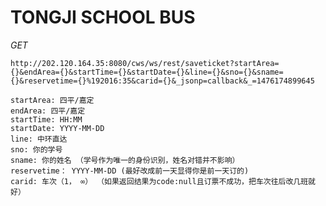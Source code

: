 TONGJI SCHOOL BUS
================================

*GET*

`http://202.120.164.35:8080/cws/ws/rest/saveticket?startArea={}&endArea={}&startTime={}&startDate={}&line={}&sno={}&sname={}&reservetime={}%192016:35&carid={}&_jsonp=callback&_=1476174899645`

    startArea: 四平/嘉定
    endArea: 四平/嘉定
    startTime: HH:MM
    startDate: YYYY-MM-DD
    line: 中环直达
    sno: 你的学号
    sname: 你的姓名 （学号作为唯一的身份识别，姓名对错并不影响）
    reservetime： YYYY-MM-DD (最好改成前一天显得你是前一天订的)
    carid: 车次（1， ∞） （如果返回结果为code:null且订票不成功，把车次往后改几班就好）
